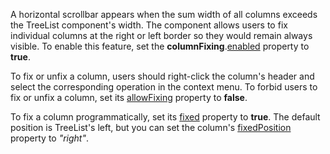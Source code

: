 A horizontal scrollbar appears when the sum width of all columns exceeds the TreeList component's width. The component allows users to fix individual columns at the right or left border so they would remain always visible. To enable this feature, set the **columnFixing**.[enabled](/Documentation/ApiReference/UI_Components/dxTreeList/Configuration/columnFixing/#enabled) property to **true**.

To fix or unfix a column, users should right-click the column's header and select the corresponding operation in the context menu. To forbid users to fix or unfix a column, set its [allowFixing](/Documentation/ApiReference/UI_Components/dxTreeList/Configuration/columns/#allowFixing) property to **false**.

To fix a column programmatically, set its [fixed](/Documentation/ApiReference/UI_Components/dxTreeList/Configuration/columns/#fixed) property to **true**. The default position is TreeList's left, but you can set the column's [fixedPosition](/Documentation/ApiReference/UI_Components/dxTreeList/Configuration/columns/#fixedPosition) property to *"right"*.
